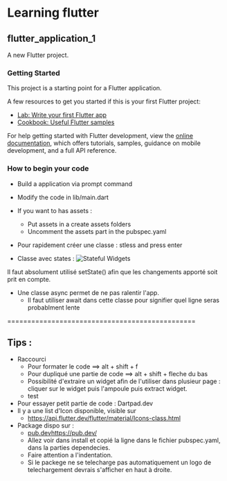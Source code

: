 # Learning flutter

## flutter_application_1

A new Flutter project.

### Getting Started

This project is a starting point for a Flutter application.

A few resources to get you started if this is your first Flutter project:

- [Lab: Write your first Flutter app](https://docs.flutter.dev/get-started/codelab)
- [Cookbook: Useful Flutter samples](https://docs.flutter.dev/cookbook)

For help getting started with Flutter development, view the
[online documentation](https://docs.flutter.dev/), which offers tutorials,
samples, guidance on mobile development, and a full API reference.

### How to begin your code

- Build a application via prompt command
- Modify the code in lib/main.dart
- If you want to has assets :
   - Put assets in a create assets folders
   - Uncomment the assets part in the pubspec.yaml

- Pour rapidement créer une classe : stless and press enter

- Classe avec states :
![Stateful Widgets](https://github.com/vburton0/begin_flutter/assets/73307686/2405c97c-a609-43ab-a999-2b919056590b)


Il faut absolument utilisé setState() afin que les changements apporté soit prit en compte.

- Une classe async permet de ne pas ralentir l'app.
   - Il faut utiliser await dans cette classe pour signifier quel ligne seras probablment lente


 ===============================================

## Tips : 
   -   Raccourci
       -   Pour formater le code ==> alt + shift + f
       -   Pour dupliqué une partie de code ==> alt + shift + fleche du bas
       -   Possibilité d'extraire un widget afin de l'utiliser dans plusieur page : cliquer sur le widget puis l'ampoule puis extract widget.
       - test
   - Pour essayer petit partie de code : Dartpad.dev
   - Il y a une list d'Icon disponible, visible sur                
       -   https://api.flutter.dev/flutter/material/Icons-class.html
   - Package dispo sur :
       -   [pub.dev](https://pub.dev/)https://pub.dev/
       -   Allez voir dans install et copié la ligne dans le fichier pubspec.yaml, dans la parties dependecies.
       -   Faire attention a l'indentation.
       -   Si le packege ne se telecharge pas automatiquement un logo de telechargement devrais s'afficher en haut à droite. 
